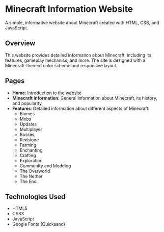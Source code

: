 # Minecraft Information Website
 
A simple, informative website about Minecraft created with HTML, CSS, and JavaScript.

## Overview

This website provides detailed information about Minecraft, including its features, gameplay mechanics, and more. The site is designed with a Minecraft-themed color scheme and responsive layout.

## Pages

- **Home**: Introduction to the website
- **Minecraft Information**: General information about Minecraft, its history, and popularity
- **Features**: Detailed information about different aspects of Minecraft:
  - Biomes
  - Mobs
  - Updates
  - Multiplayer
  - Bosses
  - Redstone
  - Farming
  - Enchanting
  - Crafting
  - Exploration
  - Community and Modding
  - The Overworld
  - The Nether
  - The End

## Technologies Used

- HTML5
- CSS3
- JavaScript
- Google Fonts (Quicksand)

